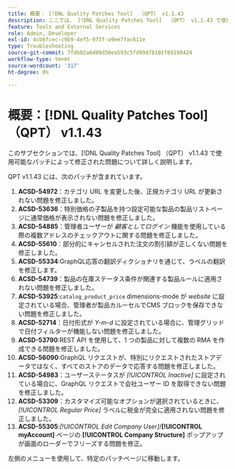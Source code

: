 ```yaml
---
title: 概要： [!DNL Quality Patches Tool]  （QPT） v1.1.43
description: ここでは、 [!DNL Quality Patches Tool]  （QPT） v1.1.43 で使用可能なパッチによって修正された問題について詳しく説明します。
feature: Tools and External Services
role: Admin, Developer
exl-id: 4cb6fcec-c9b9-4ef5-973f-a9ee7fac611e
type: Troubleshooting
source-git-commit: 7fdb02a6d89d50ea593c5fd99d78101f89198424
workflow-type: tm+mt
source-wordcount: '317'
ht-degree: 0%

---
```


# 概要：[!DNL Quality Patches Tool] （QPT） v1.1.43

このサブセクションでは、[!DNL Quality Patches Tool] （QPT） v1.1.43 で使用可能なパッチによって修正された問題について詳しく説明します。

QPT v1.1.43 には、次のパッチが含まれています。

1. **ACSD-54972**：カテゴリ URL を変更した後、正規カテゴリ URL が更新されない問題を修正しました。
1. **ACSD-53636**：特別価格の子製品を持つ設定可能な製品の製品リストページに通常価格が表示されない問題を修正しました。
1. **ACSD-54885**：管理者ユーザーが *顧客としてログイン* 機能を使用している際の複数アドレスのチェックアウトに関する問題を修正しました。
1. **ACSD-55610**：部分的にキャンセルされた注文の割引額が正しくない問題を修正しました。
1. **ACSD-55334**:GraphQL応答の翻訳ディクショナリを通じて、ラベルの翻訳を修正します。
1. **ACSD-54739**：製品の在庫ステータス条件が関連する製品ルールに適用されない問題を修正しました。
1. **ACSD-53925**:`catalog_product_price` dimensions-mode が *website* に設定されている場合、管理者が製品カルーセルでCMS ブロックを保存できない問題を修正しました。
1. **ACSD-52714**：日付形式が *Y-m-d* に設定されている場合に、管理グリッドで日付フィルターが機能しない問題を修正しました。
1. **ACSD-53790**:REST API を使用して、1 つの製品に対して複数の RMA を作成できる問題を修正しました。
1. **ACSD-56090**:GraphQL リクエストが、特別にリクエストされたストアデータではなく、すべてのストアのデータで応答する問題を修正しました。
1. **ACSD-54983**：ユーザーステータスが *[!UICONTROL Inactive]* に設定されている場合に、GraphQL リクエストで会社ユーザー ID を取得できない問題を修正しました。
1. **ACSD-53309**：カスタマイズ可能なオプションが選択されているときに、*[!UICONTROL Regular Price]* ラベルに税金が完全に適用されない問題を修正しました。
1. **ACSD-55305**:*[!UICONTROL Edit Company User]*/**[!UICONTROL myAccount]** ページの **[!UICONTROL Company Structure]** ポップアップが画面のローダーでフリーズする問題を修正。

左側のメニューを使用して、特定のパッチページに移動します。
